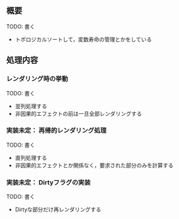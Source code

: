 
## 概要
TODO: 書く
- トポロジカルソートして，変数寿命の管理とかをしている

## 処理内容
### レンダリング時の挙動
TODO: 書く
- 並列処理する
- 非因果的エフェクトの前は一旦全部レンダリングする

### 実装未定： 再帰的レンダリング処理
TODO: 書く
- 直列処理する
- 非因果的エフェクトとか関係なく，要求された部分のみを計算する

### 実装未定： Dirtyフラグの実装
TODO: 書く
- Dirtyな部分だけ再レンダリングする

